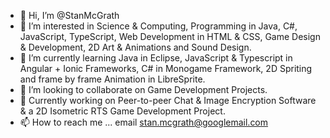- 👋 Hi, I’m @StanMcGrath
- 👀 I’m interested in Science & Computing, Programming in Java, C#, JavaScript, TypeScript, Web Development in HTML & CSS, Game Design & Development, 2D Art & Animations and Sound Design.
- 🌱 I’m currently learning Java in Eclipse, JavaScript & Typescript in Angular + Ionic Frameworks, C# in Monogame Framework, 2D Spriting and frame by frame Animation in LibreSprite.
- 💞️ I’m looking to collaborate on Game Development Projects.
- 💞️ Currently working on Peer-to-peer Chat & Image Encryption Software & a 2D Isometric RTS Game Development Project.
- 📫 How to reach me ... email stan.mcgrath@googlemail.com

<!---
StanMcGrath/StanMcGrath is a ✨ special ✨ repository because its `README.md` (this file) appears on your GitHub profile.
You can click the Preview link to take a look at your changes.
--->
